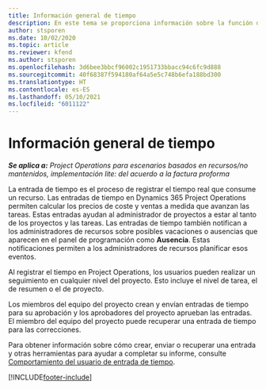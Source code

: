 ```yaml
---
title: Información general de tiempo
description: En este tema se proporciona información sobre la función de Tiempo en Dynamics 365 Project Operations.
author: stsporen
ms.date: 10/02/2020
ms.topic: article
ms.reviewer: kfend
ms.author: stsporen
ms.openlocfilehash: 3d6bee3bbcf96002c1951733bbacc94c6fc9d888
ms.sourcegitcommit: 40f68387f594180af64a5e5c748b6efa188bd300
ms.translationtype: HT
ms.contentlocale: es-ES
ms.lasthandoff: 05/10/2021
ms.locfileid: "6011122"
---
```

# <a name="time-overview"></a>Información general de tiempo

_**Se aplica a:** Project Operations para escenarios basados en recursos/no mantenidos, implementación lite: del acuerdo a la factura proforma_

La entrada de tiempo es el proceso de registrar el tiempo real que consume un recurso. Las entradas de tiempo en Dynamics 365 Project Operations permiten calcular los precios de coste y ventas a medida que avanzan las tareas. Estas entradas ayudan al administrador de proyectos a estar al tanto de los proyectos y las tareas. Las entradas de tiempo también notifican a los administradores de recursos sobre posibles vacaciones o ausencias que aparecen en el panel de programación como **Ausencia**. Estas notificaciones permiten a los administradores de recursos planificar esos eventos.

Al registrar el tiempo en Project Operations, los usuarios pueden realizar un seguimiento en cualquier nivel del proyecto. Esto incluye el nivel de tarea, el de resumen o el de proyecto.

Los miembros del equipo del proyecto crean y envían entradas de tiempo para su aprobación y los aprobadores del proyecto aprueban las entradas. El miembro del equipo del proyecto puede recuperar una entrada de tiempo para las correcciones.

Para obtener información sobre cómo crear, enviar o recuperar una entrada y otras herramientas para ayudar a completar su informe, consulte [Comportamiento del usuario de entrada de tiempo](ui-behavior-time.md).



[!INCLUDE[footer-include](../includes/footer-banner.md)]